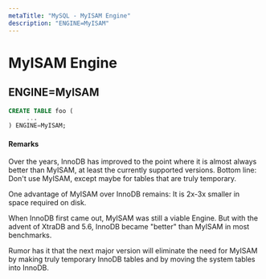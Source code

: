 ```yaml
---
metaTitle: "MySQL - MyISAM Engine"
description: "ENGINE=MyISAM"
---
```


# MyISAM Engine



## ENGINE=MyISAM


```sql
CREATE TABLE foo (
     ...
) ENGINE=MyISAM;

```



#### Remarks


Over the years, InnoDB has improved to the point where it is almost always better than MyISAM, at least the currently supported versions.  Bottom line:  Don't use MyISAM, except maybe for tables that are truly temporary.

One advantage of MyISAM over InnoDB remains:  It is 2x-3x smaller in space required on disk.

When InnoDB first came out, MyISAM was still a viable Engine.  But with the advent of XtraDB and 5.6, InnoDB became "better" than MyISAM in most benchmarks.

Rumor has it that the next major version will eliminate the need for MyISAM by making truly temporary InnoDB tables and by moving the system tables into InnoDB.


